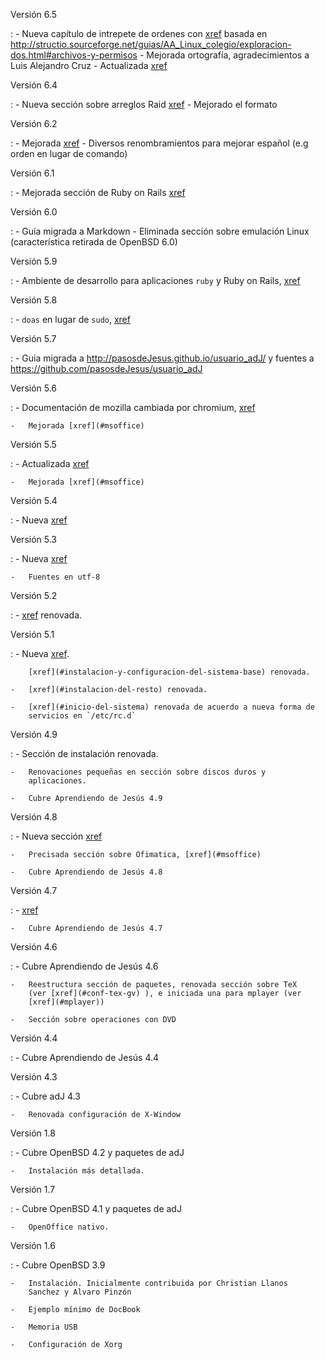 Versión 6.5

:   - Nueva capítulo de intrepete de ordenes con [xref](#archivos_y_permisos) basada en http://structio.sourceforge.net/guias/AA_Linux_colegio/exploracion-dos.html#archivos-y-permisos 
    - Mejorada ortografía, agradecimientos a Luis Alejandro Cruz 
    - Actualizada [xref](#configuracion-de-xorg)

Versión 6.4

:   - Nueva sección sobre arreglos Raid [xref](#raid)
    - Mejorado el formato

Versión 6.2

:   -   Mejorada [xref](#inicio-del-sistema)
    - Diversos renombramientos para mejorar español (e.g orden en lugar de 
      comando)

Versión 6.1

:   -   Mejorada  sección de Ruby on Rails [xref](#ruby)

 Versión 6.0

:   -   Guía migrada a Markdown
    -   Eliminada sección sobre emulación Linux (característica
        retirada de OpenBSD 6.0)


Versión 5.9

:   -   Ambiente de desarrollo para aplicaciones `ruby` y Ruby on Rails,
        [xref](#ruby)

Versión 5.8

:   -   `doas` en lugar de `sudo`, [xref](#doas)

Versión 5.7

:   -   Guia migrada a <http://pasosdeJesus.github.io/usuario_adJ/> y
        fuentes a <https://github.com/pasosdeJesus/usuario_adJ>

Versión 5.6

:   -   Documentación de mozilla cambiada por chromium, [xref](#chromium)

    -   Mejorada [xref](#msoffice)

Versión 5.5

:   -   Actualizada [xref](#configuracion-de-xorg)

    -   Mejorada [xref](#msoffice)

Versión 5.4

:   -   Nueva [xref](#edicionaudio)

Versión 5.3

:   -   Nueva [xref](#xfe)

    -   Fuentes en utf-8

Versión 5.2

:   -   [xref](#fluxbox) renovada.

Versión 5.1

:   -   Nueva [xref](#syslog).

        [xref](#instalacion-y-configuracion-del-sistema-base) renovada.

    -   [xref](#instalacion-del-resto) renovada.

    -   [xref](#inicio-del-sistema) renovada de acuerdo a nueva forma de
        servicios en `/etc/rc.d`

Versión 4.9

:   -   Sección de instalación renovada.

    -   Renovaciones pequeñas en sección sobre discos duros y
        aplicaciones.

    -   Cubre Aprendiendo de Jesús 4.9

Versión 4.8

:   -   Nueva sección [xref](#ediciongraficos)

    -   Precisada sección sobre Ofimatica, [xref](#msoffice)

    -   Cubre Aprendiendo de Jesús 4.8

Versión 4.7

:   -   [xref](#xiphos)

    -   Cubre Aprendiendo de Jesús 4.7

Versión 4.6

:   -   Cubre Aprendiendo de Jesús 4.6

    -   Reestructura sección de paquetes, renovada sección sobre TeX
        (ver [xref](#conf-tex-gv) ), e iniciada una para mplayer (ver
        [xref](#mplayer))

    -   Sección sobre operaciones con DVD

Versión 4.4

:   -   Cubre Aprendiendo de Jesús 4.4

Versión 4.3

:   -   Cubre adJ 4.3

    -   Renovada configuración de X-Window

Versión 1.8

:   -   Cubre OpenBSD 4.2 y paquetes de adJ

    -   Instalación más detallada.

Versión 1.7

:   -   Cubre OpenBSD 4.1 y paquetes de adJ

    -   OpenOffice nativo.

Versión 1.6

:   -   Cubre OpenBSD 3.9

    -   Instalación. Inicialmente contribuida por Christian Llanos
        Sanchez y Alvaro Pinzón

    -   Ejemplo mínimo de DocBook

    -   Memoria USB

    -   Configuración de Xorg


